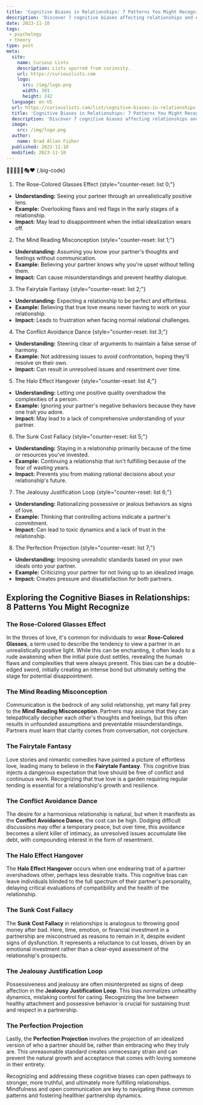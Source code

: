 ```yaml
---
title: 'Cognitive Biases in Relationships: 7 Patterns You Might Recognize'
description: 'Discover 7 cognitive biases affecting relationships and explore recognizable patterns. Gain insights into how these biases impact your curious mind.'
date: 2023-11-10
tags:
 - psychology
 - theory
type: post
meta:
  site:
    name: Curious Lists
    description: Lists spurred from curiosity.
    url: https://curiouslists.com
    logo:
      src: /img/logo.png
      width: 301
      height: 242
  language: en-US
  url: https://curiouslists.com/list/cognitive-biases-in-relationships-7-patterns-you-might-recognize
  title: 'Cognitive Biases in Relationships: 7 Patterns You Might Recognize'
  description: 'Discover 7 cognitive biases affecting relationships and explore recognizable patterns. Gain insights into how these biases impact your curious mind.'
  image:
    src: /img/logo.png
  author:
    name: Brad Allen Fisher
  published: 2023-11-10
  modified: 2023-11-10
---
```



💏💌👀🌹💭🎭❤️ {.big-code}

1. The Rose-Colored Glasses Effect {style="counter-reset: list 0;"}
  - **Understanding:** Seeing your partner through an unrealistically positive lens.
  - **Example:** Overlooking flaws and red flags in the early stages of a relationship.
  - **Impact:** May lead to disappointment when the initial idealization wears off.

2. The Mind Reading Misconception {style="counter-reset: list 1;"}
  - **Understanding:** Assuming you know your partner's thoughts and feelings without communication.
  - **Example:** Believing your partner knows why you're upset without telling them.
  - **Impact:** Can cause misunderstandings and prevent healthy dialogue.

3. The Fairytale Fantasy {style="counter-reset: list 2;"}
  - **Understanding:** Expecting a relationship to be perfect and effortless.
  - **Example:** Believing that true love means never having to work on your relationship.
  - **Impact:** Leads to frustration when facing normal relational challenges.

4. The Conflict Avoidance Dance {style="counter-reset: list 3;"}
  - **Understanding:** Steering clear of arguments to maintain a false sense of harmony.
  - **Example:** Not addressing issues to avoid confrontation, hoping they'll resolve on their own.
  - **Impact:** Can result in unresolved issues and resentment over time.

5. The Halo Effect Hangover {style="counter-reset: list 4;"}
  - **Understanding:** Letting one positive quality overshadow the complexities of a person.
  - **Example:** Ignoring your partner's negative behaviors because they have one trait you adore.
  - **Impact:** May lead to a lack of comprehensive understanding of your partner.

6. The Sunk Cost Fallacy {style="counter-reset: list 5;"}
  - **Understanding:** Staying in a relationship primarily because of the time or resources you've invested.
  - **Example:** Continuing a relationship that isn't fulfilling because of the fear of wasting years.
  - **Impact:** Prevents you from making rational decisions about your relationship's future.

7. The Jealousy Justification Loop {style="counter-reset: list 6;"}
  - **Understanding:** Rationalizing possessive or jealous behaviors as signs of love.
  - **Example:** Thinking that controlling actions indicate a partner's commitment.
  - **Impact:** Can lead to toxic dynamics and a lack of trust in the relationship.

8. The Perfection Projection {style="counter-reset: list 7;"}
  - **Understanding:** Imposing unrealistic standards based on your own ideals onto your partner.
  - **Example:** Criticizing your partner for not living up to an idealized image.
  - **Impact:** Creates pressure and dissatisfaction for both partners.

## Exploring the Cognitive Biases in Relationships: 8 Patterns You Might Recognize

### The Rose-Colored Glasses Effect
In the throes of love, it's common for individuals to wear **Rose-Colored Glasses**, a term used to describe the tendency to view a partner in an unrealistically positive light. While this can be enchanting, it often leads to a rude awakening when the initial pixie dust settles, revealing the human flaws and complexities that were always present. This bias can be a double-edged sword, initially creating an intense bond but ultimately setting the stage for potential disappointment.

### The Mind Reading Misconception
Communication is the bedrock of any solid relationship, yet many fall prey to the **Mind Reading Misconception**. Partners may assume that they can telepathically decipher each other's thoughts and feelings, but this often results in unfounded assumptions and preventable misunderstandings. Partners must learn that clarity comes from conversation, not conjecture.

### The Fairytale Fantasy
Love stories and romantic comedies have painted a picture of effortless love, leading many to believe in the **Fairytale Fantasy**. This cognitive bias injects a dangerous expectation that love should be free of conflict and continuous work. Recognizing that true love is a garden requiring regular tending is essential for a relationship's growth and resilience.

### The Conflict Avoidance Dance
The desire for a harmonious relationship is natural, but when it manifests as the **Conflict Avoidance Dance**, the cost can be high. Dodging difficult discussions may offer a temporary peace, but over time, this avoidance becomes a silent killer of intimacy, as unresolved issues accumulate like debt, with compounding interest in the form of resentment.

### The Halo Effect Hangover
The **Halo Effect Hangover** occurs when one endearing trait of a partner overshadows other, perhaps less desirable traits. This cognitive bias can leave individuals blinded to the full spectrum of their partner's personality, delaying critical evaluations of compatibility and the health of the relationship.

### The Sunk Cost Fallacy
The **Sunk Cost Fallacy** in relationships is analogous to throwing good money after bad. Here, time, emotion, or financial investment in a partnership are misconstrued as reasons to remain in it, despite evident signs of dysfunction. It represents a reluctance to cut losses, driven by an emotional investment rather than a clear-eyed assessment of the relationship's prospects.

### The Jealousy Justification Loop
Possessiveness and jealousy are often misinterpreted as signs of deep affection in the **Jealousy Justification Loop**. This bias normalizes unhealthy dynamics, mistaking control for caring. Recognizing the line between healthy attachment and possessive behavior is crucial for sustaining trust and respect in a partnership.

### The Perfection Projection
Lastly, the **Perfection Projection** involves the projection of an idealized version of who a partner should be, rather than embracing who they truly are. This unreasonable standard creates unnecessary strain and can prevent the natural growth and acceptance that comes with loving someone in their entirety.

Recognizing and addressing these cognitive biases can open pathways to stronger, more truthful, and ultimately more fulfilling relationships. Mindfulness and open communication are key to navigating these common patterns and fostering healthier partnership dynamics.